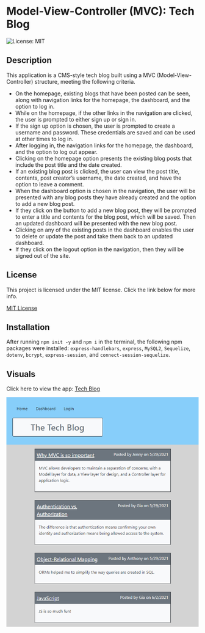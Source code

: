 # Model-View-Controller (MVC): Tech Blog
![License: MIT](https://img.shields.io/badge/License-MIT-yellow.svg)

## Description
This application is a CMS-style tech blog built using a MVC (Model-View-Controller) structure, meeting the following criteria.
- On the homepage, existing blogs that have been posted can be seen, along with navigation links for the homepage, the dashboard, and the option to log in.
- While on the homepage, if the other links in the navigation are clicked, the user is prompted to either sign up or sign in.
- If the sign up option is chosen, the user is prompted to create a username and password. These credentials are saved and can be used at other times to log in.
- After logging in, the navigation links for the homepage, the dashboard, and the option to log out appear.
- Clicking on the homepage option presents the existing blog posts that include the post title and the date created.
- If an existing blog post is clicked, the user can view the post title, contents, post creator’s username, the date created, and have the option to leave a comment.
- When the dashboard option is chosen in the navigation, the user will be presented with any blog posts they have already created and the option to add a new blog post.
- If they click on the button to add a new blog post, they will be prompted to enter a title and contents for the blog post, which will be saved. Then an updated dashboard will be presented with the new blog post. 
- Clicking on any of the existing posts in the dashboard enables the user to delete or update the post and take them back to an updated dashboard.
- If they click on the logout option in the navigation, then they will be signed out of the site.

## License
This project is licensed under the MIT license. Click the link below for more info.

[MIT License](https://opensource.org/licenses/MIT)
​
## Installation
After running `npm init -y` and `npm i` in the terminal, the following npm packages were installed: `express-handlebars`, `express`, `MySQL2`, `Sequelize`, `dotenv`, `bcrypt`, `express-session`, and `connect-session-sequelize`.

## Visuals
Click here to view the app: [Tech Blog](url.com)

![demo pic 1](public/images/demo-pic1.jpg)



​
